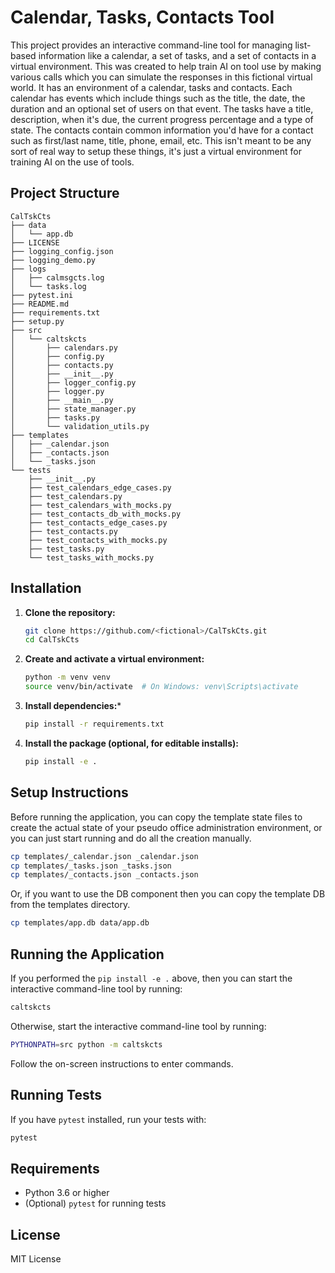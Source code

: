 # Calendar, Tasks, Contacts Tool

This project provides an interactive command-line tool for managing list-based information like a calendar, a set of tasks, and a set of contacts in a virtual environment. This was created to help train AI on tool use by making various calls which you can simulate the responses in this fictional virtual world.  It has an environment of a calendar, tasks and contacts. Each calendar has events which include things such as the title, the date, the duration and an optional set of users on that event. The tasks have a title, description, when it's due, the current progress percentage and a type of state. The contacts contain common information you'd have for a contact such as first/last name, title, phone, email, etc. This isn't meant to be any sort of real way to setup these things, it's just a virtual environment for training AI on the use of tools.

## Project Structure

```text
CalTskCts
├── data
│   └── app.db
├── LICENSE
├── logging_config.json
├── logging_demo.py
├── logs
│   ├── calmsgcts.log
│   └── tasks.log
├── pytest.ini
├── README.md
├── requirements.txt
├── setup.py
├── src
│   └── caltskcts
│       ├── calendars.py
│       ├── config.py
│       ├── contacts.py
│       ├── __init__.py
│       ├── logger_config.py
│       ├── logger.py
│       ├── __main__.py
│       ├── state_manager.py
│       ├── tasks.py
│       └── validation_utils.py
├── templates
│   ├── _calendar.json
│   ├── _contacts.json
│   └── _tasks.json
└── tests
    ├── __init__.py
    ├── test_calendars_edge_cases.py
    ├── test_calendars.py
    ├── test_calendars_with_mocks.py
    ├── test_contacts_db_with_mocks.py
    ├── test_contacts_edge_cases.py
    ├── test_contacts.py
    ├── test_contacts_with_mocks.py
    ├── test_tasks.py
    └── test_tasks_with_mocks.py
```

## Installation

1. **Clone the repository:**

   ```bash
   git clone https://github.com/<fictional>/CalTskCts.git
   cd CalTskCts
   ```

2. **Create and activate a virtual environment:**

   ```bash
   python -m venv venv
   source venv/bin/activate  # On Windows: venv\Scripts\activate
   ```

3. **Install dependencies:***

   ```bash
   pip install -r requirements.txt
   ```

4. **Install the package (optional, for editable installs):**

   ```bash
   pip install -e .
   ```

## Setup Instructions

Before running the application, you can copy the template state files to create the actual state of your pseudo office administration environment, or you can just start running and do all the creation manually.

```bash
cp templates/_calendar.json _calendar.json
cp templates/_tasks.json _tasks.json
cp templates/_contacts.json _contacts.json
```

Or, if you want to use the DB component then you can copy the template DB from the templates directory.

```bash
cp templates/app.db data/app.db
```

## Running the Application

If you performed the `pip install -e .` above, then you can start the interactive command-line tool by running:

```bash
caltskcts
```

Otherwise, start the interactive command-line tool by running:

```bash
PYTHONPATH=src python -m caltskcts
```

Follow the on-screen instructions to enter commands.

## Running Tests

If you have `pytest` installed, run your tests with:

```bash
pytest
```

## Requirements

* Python 3.6 or higher
* (Optional) `pytest` for running tests

## License

MIT License
